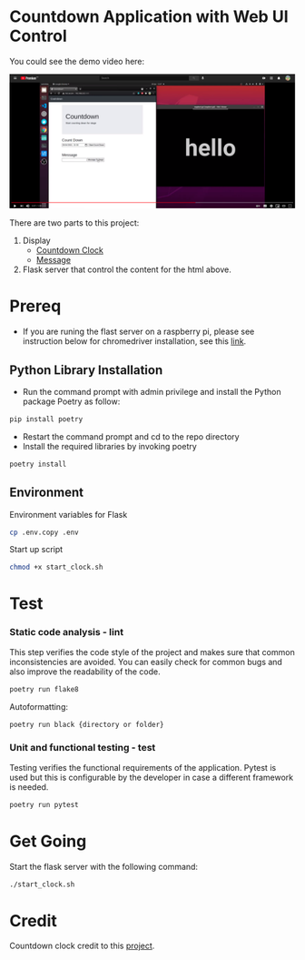 # Countdown Application with Web UI Control

You could see the demo video here: 


[![](image/youtube.png)](https://youtu.be/ZUQpnmImtWw)


There are two parts to this project:
 1. Display
    - [Countdown Clock](https://jonathancychow.github.io/countdown/?time=35&alert=30)
    - [Message](https://jonathancychow.github.io/countdown/?message=helloworld)
2. Flask server that control the content for the html above.

# Prereq
- If you are runing the flast server on a raspberry pi, please see instruction below for chromedriver installation, see this [link](https://ivanderevianko.com/2020/01/selenium-chromedriver-for-raspberrypi).

## Python Library Installation 
- Run the command prompt with admin privilege and install the Python package Poetry as follow: 
```bash
pip install poetry
```
- Restart the command prompt and cd to the repo directory 
- Install the required libraries by invoking poetry 
```bash
poetry install 
```  
## Environment
Environment variables for Flask
```bash
cp .env.copy .env
```
Start up script
```bash
chmod +x start_clock.sh
```
# Test
### Static code analysis - lint

This step verifies the code style of the project and makes sure that common inconsistencies are avoided. You can
easily check for common bugs and also improve the readability of the code.

```bash
poetry run flake8
``` 
Autoformatting: 
```bash
poetry run black {directory or folder}
``` 

### Unit and functional testing - test

Testing verifies the functional requirements of the application. Pytest is used but this is configurable by the developer
in case a different framework is needed.

```bash
poetry run pytest
``` 
# Get Going
Start the flask server with the following command:
```bash
./start_clock.sh
``` 

# Credit 
Countdown clock credit to this [project](https://github.com/szimek/final-countdown).